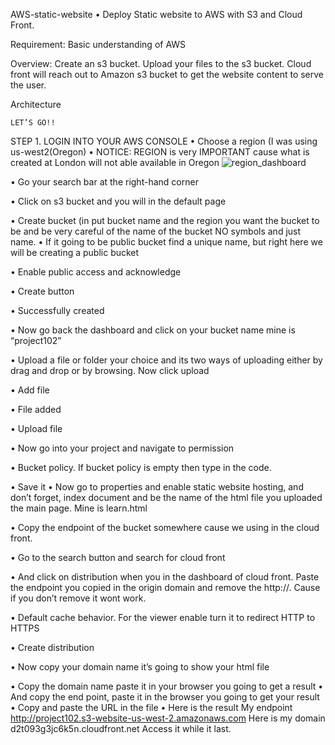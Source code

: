 AWS-static-website
•	Deploy Static website to AWS with S3 and  Cloud Front.


Requirement: Basic understanding of AWS

Overview: Create an s3 bucket. Upload your files to the s3 bucket. Cloud front will reach out to Amazon s3 bucket to get the website content to serve the user.

Architecture

                                         
    LET’S GO!!
STEP 1.  LOGIN INTO YOUR AWS CONSOLE
•	Choose a region (I was using us-west2(Oregon)
•	NOTICE: REGION is very IMPORTANT  cause what is created at London will not able available in Oregon
![region_dashboard](https://user-images.githubusercontent.com/94189602/206501973-22ed57ee-0116-4aaf-809b-2ab1b596b7ac.PNG)

                           

•	Go your search bar at the right-hand corner

                                 
•	Click on s3 bucket and you will in the default page  


                            
•	Create bucket (in put bucket name and the region you want the bucket to be and be very careful of the name of the bucket NO symbols and just name.
•	If it going to be public bucket find a unique name, but right here we will be creating a public bucket


                             

•	Enable public access and acknowledge 
                                                    
•	Create button

                                                                      
•	Successfully created

                               

•	Now go back the dashboard and  click on your bucket name mine is “project102”

                                

•	Upload a file or folder your choice and its two ways of uploading either by drag and drop or by browsing. Now click upload 
                                  

•	Add file
                     

•	File added

                      

•	Upload file

                                        
•	Now go into your project and navigate to permission

       

•	Bucket policy. If bucket policy is empty then type in the code.

                          

•	Save it
•	Now go to properties and enable static website hosting, and don’t forget, index document and be the name of the html file you uploaded the main page. Mine is learn.html
           

•	Copy the endpoint of the bucket somewhere cause we using in the cloud front.


                         

•	Go to the search button and search for cloud front


                       

•	And click on distribution when you in the dashboard of cloud front. Paste the endpoint you copied in the origin domain and remove the http://. Cause if you don’t remove it wont work.
                


•	Default cache behavior. For the viewer enable turn it to redirect HTTP to HTTPS
                     

•	Create distribution


                                                    

•	Now copy your domain name it’s going to show your html file 

                    

•	Copy the domain name paste it in your browser you going to get a result
•	And copy the end point, paste it in the browser you going to get your result 
•	Copy and paste the URL in the file 
•	Here is the result
My endpoint http://project102.s3-website-us-west-2.amazonaws.com
Here is my domain d2t093g3jc6k5n.cloudfront.net
Access it while it last.
  
    
  
